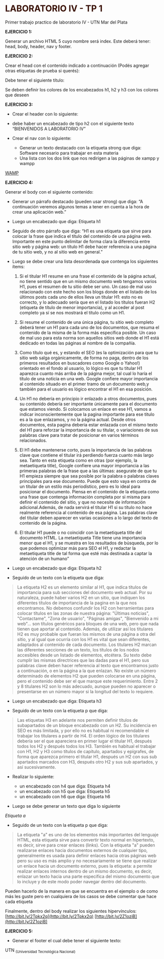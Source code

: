 # LABORATORIO IV - TP 1

Primer trabajo practico de laboratorio IV - UTN Mar del Plata

**EJERCICIO 1:** 

Generar un archivo HTML 5 cuyo nombre será index.
Este deberá tener: head, body, header, nav y footer.


**EJERCICIO 2:**

Crear el head con el contenido indicado a continuación (Podés agregar otras etiquetas de prueba si querés):

Debe tener el siguiente título:

   <title>
       LABORATORIO IV 2019
   </title>

Se deben definir los colores de los encabezados h1, h2 y h3 con los colores que deseen
   <style>
       h1 {
           color: rgb(59, 18, 3)
       }

   </style>
   
**EJERCICIO 3:**

-	Crear el header con lo siguiente:
  - debe haber un encabezado de tipo h2 con el siguiente texto “BIENVENIDOS A LABORATORIO IV”

- Crear el nav con lo siguiente:
  - Generar un texto destacado con la etiqueta strong que diga: Software necesario para trabajar en esta materia
  - Una lista  con los dos link que nos redirigen a las páginas de xampp y wampp

<a href="http://www.wampserver.com/en/"> WAMP</a>

**EJERCICIO 4:**

Generar el body con el siguiente contenido:

- Generar un párrafo destacado (pueden usar strong) que diga:
“A continuación veremos algunos temas a tener en cuenta a la hora de crear una aplicación web.”

- Luego un encabezado que diga: Etiqueta h1

- Seguido de otro párrafo que diga: 
“H1 es una etiqueta que sirve para colocar la frase que indica el título del contenido de una página web. Importante en este punto delimitar de forma clara la diferencia entre sitio web y página web: un título H1 debe hacer referencia a una página de tu sitio web, y no al sitio web en general.”

- Luego se debe crear una lista desordenada que contenga los siguientes ítems:
  1.  Si el titular H1 resume en una frase el contenido de la página actual, no tiene sentido que en un mismo documento web tengamos varios H1, pues el resumen de tu sitio debe ser uno. Un caso de mal uso relacionado con este hecho son los blogs donde en el listado de los últimos posts cada uno de ellos lleva un titular H1: esto no es correcto, y lo adecuado sería que en el listado los títulos fueran H2 (etiqueta de título de menor importancia), y al acceder al post completo ya sí se nos mostrará el título como un H1.

  2.	Si resume el contenido de una única página, tu sitio web completo deberá tener un H1 para cada uno de los documentos, que resuma el contenido de la misma de la forma más específica posible. Un caso de mal uso para esta norma son aquellos sitios web donde el H1 está dedicado en todas las páginas al nombre de la compañía.

  3.	Como título qué es, y estando el SEO (es la optimización para que tu sitio web salga orgánicamente, de forma no paga, dentro de los primeros resultados en buscadores como Google o Yahoo!) orientado en el fondo al usuario, lo lógico es que tu titular H1 aparezca cuanto más arriba de la página mejor, tal cual lo haría el título de una noticia en una web. Google confiere mayor importancia al contenido situado en el primer tramo de un documento web,y también para el usuario es  lógico encontrar el H1 en esa posición.

  4.	Un H1 no debería en principio ir enlazado a otros documentos, pues su contenido debería ser  importante únicamente para el documento que estamos viendo. Si colocamos un enlace en ese H1, vamos a indicar inconscientemente que la pagina importante para ese titulo es a la que enlazamos, y no la página actual. Desde otros documentos, esta pagina deberia estar enlazada con el mismo texto del H1 para reforzar la importancia de su titular, o variaciones de sus palabras clave para tratar de posicionar en varios términos relacionados.

  5.	El H1 debe mantenerse corto, pues la importancia de las palabras clave que contiene el titular irá perdiendo fuerza cuanto más largo sea. Tanto en esta etiqueta como en otras (por ejemplo, la metaetiqueta title), Google confiere una mayor importancia a las primeras palabras de la frase que a las últimas: asegurate de que tu H1 empieza siempre que sea posible por la palabra o palabras claves principales para ese documento. Puede que esto vaya en contra de un titular de un estilo más periodístico, pero es lo ideal para posicionar el documento. Piensa en el contenido de la etiqueta como una frase que contenga información completa por si misma para definir el contenido del sitio, y que no necesite de información adicional.Además, de nada servirá el titular H1 si su título no hace realmente referencia al contenido de esa página. Las palabras clave del titular deben aparecer en varias ocasiones a lo largo del texto de contenido de la página.

  6.	El titular H1 puede o no coincidir con la metaetiqueta title del documento HTML. La metaetiqueta Title tiene una importancia menor que el H1, y se muestra en los resultados de búsqueda, por lo que podemos optimizar más para SEO el H1, y redactar la metaetiqueta title de tal forma que esté más destinada a captar la atención de un humano”

- Luego un encabezado que diga: Etiqueta h2

- Seguido de un texto con la etiqueta que diga:
>La etiqueta H2 es un elemento similar al H1, que indica títulos de importancia para sub secciones del documento web actual. Por su naturaleza, puede haber varios H2 en un sitio, que indiquen los diferentes títulos de importancia de la pagina en la que nos encontramos. No debemos confundir los H2 con herramientas para colocar títulos en las zonas de nuestra página: "Últimas noticias", "Contactame",   "Zona de usuario", "Páginas amigas", "Bienvenido a mi web"… son títulos genéricos para bloques de una  web, pero que nada tienen que aportar al contenido. Además, de utilizar así los titulares H2 es muy   probable que fueran los mismos de una página a otra del sitio, y al igual que ocurría con los H1 es vital que sean diferentes, adaptados al contenido de cada documento. Los titulares H2 marcan las  diferentes secciones de un texto, los títulos de los nodos accesibles desde un listado de elementos,   etcétera. Su texto debe cumplir las mismas directrices que las dadas para el H1, pero sus palabras clave deben hacer referencia al texto que encontramos justo a continuación, o en la página a la que enlazan.  No existe un número determinado de elementos H2 que pueden colocarse en una página, pero el contenido  debe ser el que marque este requerimiento. Entre 2 y 8 titulares H2 son lo más adecuado, aunque pueden no aparecer o presentarse en un número mayor si la longitud del texto lo requiere.

- Luego un encabezado que diga: Etiqueta h3

- Seguido de un texto con la etiqueta p que diga:
>Las etiquetas H3 en adelante nos permiten definir títulos de subapartados de un bloque encabezado con un H2. Su incidencia en SEO es más limitada, y por ello no es habitual ni recomendable el trabajar los  titulares a partir de H4. El orden lógico de los titulares debería ser el que apareciera en primer lugar  el titular H1, después todos los H2 y después todos los H3. También es habitual el trabajar con H1, H2 y  H3 como títulos de capítulo, apartados y epígrafes, de forma que aparezca primero el titular H1, después  un H2 con sus sub apartados marcados con H3, después otro H2 y sus sub apartados, y así sucesivamente.

- Realizar lo siguiente:
  - un encabezado con h4 que diga: Etiqueta h4
  - un encabezado con h5 que diga: Etiqueta h5
  - un encabezado con h6 que diga: Etiqueta h6

- Luego se debe generar un texto que diga lo siguiente

<em> Etiqueta a </em>

- Seguido de un texto con la etiqueta p que diga:

>La etiqueta "a" es uno de los elementos más importantes del lenguaje HTML, esta etiqueta sirve para convertir texto normal en hipertexto, es decir, sirve para crear enlaces (links). Con la etiqueta "a" pueden realizarse enlaces hacia documentos externos de cualquier tipo, generalmente es usada para definir enlaces hacia otras páginas web pero su uso es más amplio y no necesariamente se tiene que realizar un enlace hacia un documento externo, pues la etiqueta: a permite realizar enlaces internos dentro de un mismo documento, es decir, enlazar un texto hacia una parte especifica del mismo documento que lo incluye y de este modo poder navegar dentro del documento.

Pueden hacerlo de la manera en que se encuentra en el ejemplo o de como más les guste pero en cualquiera de los casos se debe comentar que hace cada etiqueta

Finalmente, dentro del body realizar los siguientes hipervínculos:
[http://bit.ly/2Tpkx2q](http://bit.ly/2Tpkx2q)
[http://bit.ly/2Z1oziB](http://bit.ly/2Z1oziB)

**EJERCICIO 5:**
	
- Generar el footer el cual debe tener el siguiente texto:

UTN <sub>(Universidad Tecnológica Nacional)</sub>



